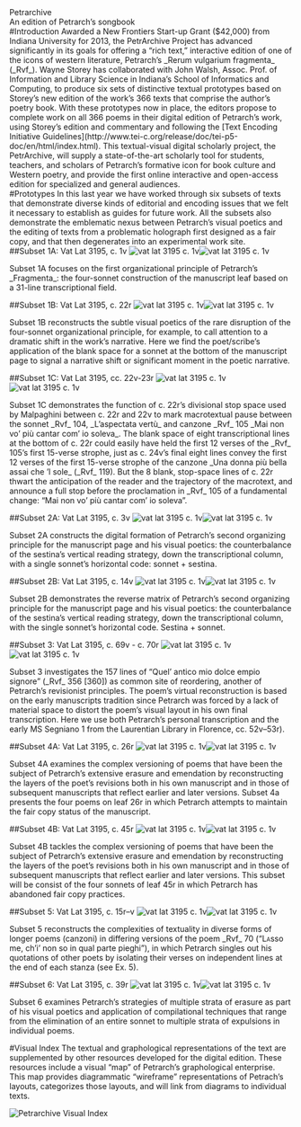 <div id="banner">
<div id="bannertitle">Petr<span class="archive">archive</span></div>
<div id="bannersubtitle">An edition of Petrarch’s songbook</div>
</div>
<div>
<section>
#Introduction
Awarded a New Frontiers Start-up Grant ($42,000) from Indiana University for 2013, the PetrArchive Project has advanced significantly in its goals for offering a “rich text,” interactive edition of one of the icons of western literature, Petrarch’s _Rerum vulgarium fragmenta_ (_Rvf_). Wayne Storey has collaborated with John Walsh, Assoc. Prof. of Information and Library Science in Indiana’s School of Informatics and Computing, to produce six sets of distinctive textual prototypes based on Storey’s new edition of the work’s 366 texts that comprise the author’s poetry book. With these prototypes now in place, the editors propose to complete work on all 366 poems in their digital edition of Petrarch’s work, using Storey’s edition and commentary and following the [Text Encoding Initiative Guidelines](http://www.tei-c.org/release/doc/tei-p5-doc/en/html/index.html). This textual-visual digital scholarly project, the PetrArchive, will supply a state-of-the-art scholarly tool for students, teachers, and scholars of Petrarch’s formative icon for book culture and Western poetry, and provide the first online interactive and open-access edition for specialized and general audiences. 
</section>
<section>
#Prototypes
In this last year we have worked through six subsets of texts that demonstrate diverse kinds of editorial and encoding issues that we felt it necessary to establish as guides for future work. All the subsets also demonstrate the emblematic nexus between Petrarch’s visual poetics and the editing of texts from a problematic holograph first designed as a fair copy, and that then degenerates into an experimental work site. 

<div class="subset">
##Subset 1A: Vat Lat 3195, c. 1v
<img class="subsetvis" src="images/rvf_001v_four_sonnets.jpg" alt="vat lat 3195 c. 1v"/><img class="subsetfacs" src="images/VAT-LAT3195-F-001v-small.jpg" alt="vat lat 3195 c. 1v"/><p>Subset 1A focuses on the first organizational principle of Petrarch’s _Fragmenta_: the four-sonnet construction of the manuscript leaf based on a 31-line transcriptional field.</p>
</div>

<div class="subset">
##Subset 1B: Vat Lat 3195, c. 22r 
<img class="subsetvis" src="images/rvf_001v_four_sonnets.jpg" alt="vat lat 3195 c. 1v"/><img class="subsetfacs" src="images/VAT-LAT3195-F-001v-small.jpg" alt="vat lat 3195 c. 1v"/><p>Subset 1B reconstructs the subtle visual poetics of the rare disruption of the four-sonnet organizational principle, for example, to call attention to a dramatic shift in the work’s narrative. Here we find the poet/scribe’s application of the blank space for a sonnet at the bottom of the manuscript page to signal a narrative shift or significant moment in the poetic narrative.
</p>
</div>

<div class="subset">
##Subset 1C: Vat Lat 3195, cc. 22v-23r
<img class="subsetvis" src="images/rvf_001v_four_sonnets.jpg" alt="vat lat 3195 c. 1v"/><img class="subsetfacs" src="images/VAT-LAT3195-F-001v-small.jpg" alt="vat lat 3195 c. 1v"/>
<p>Subset 1C demonstrates the function of c. 22r’s divisional stop space used by Malpaghini between c. 22r and 22v to mark macrotextual pause between the sonnet _Rvf_ 104, _L’aspectata vertù_ and canzone _Rvf_ 105 _Mai non vo’ più cantar com’ io soleva_. The blank space of eight transcriptional lines at the bottom of c. 22r could easily have held the first 12 verses of the _Rvf_ 105’s first 15-verse strophe, just as c. 24v’s final eight lines convey the first 12 verses of the first 15-verse strophe of the canzone _Una donna più bella assai che ’l sole_ (_Rvf_ 119). But the 8 blank, stop-space lines of c. 22r thwart the anticipation of the reader and the trajectory of the macrotext, and announce a full stop before the proclamation in _Rvf_ 105 of a fundamental change: “Mai non vo’ più cantar com’ io soleva”.</p>
</div>

<div class="subset">
##Subset 2A: Vat Lat 3195, c. 3v
<img class="subsetvis" src="images/rvf_001v_four_sonnets.jpg" alt="vat lat 3195 c. 1v"/><img class="subsetfacs" src="images/VAT-LAT3195-F-001v-small.jpg" alt="vat lat 3195 c. 1v"/><p>Subset 2A constructs the digital formation of Petrarch’s second organizing principle for the manuscript page and his visual poetics: the counterbalance of the sestina’s vertical reading strategy, down the transcriptional column, with a single sonnet’s horizontal code: sonnet + sestina.</p>
</div>

<div class="subset">
##Subset 2B: Vat Lat 3195, c. 14v
<img class="subsetvis" src="images/rvf_001v_four_sonnets.jpg" alt="vat lat 3195 c. 1v"/><img class="subsetfacs" src="images/VAT-LAT3195-F-001v-small.jpg" alt="vat lat 3195 c. 1v"/><p>Subset 2B demonstrates the reverse matrix of Petrarch’s second organizing principle for the manuscript page and his visual poetics: the counterbalance of the sestina’s vertical reading strategy, down the transcriptional column, with the single sonnet’s horizontal code. Sestina + sonnet.</p>
</div>

<div class="subset">
##Subset 3: Vat Lat 3195, c. 69v - c. 70r
<img class="subsetvis" src="images/rvf_001v_four_sonnets.jpg" alt="vat lat 3195 c. 1v"/><img class="subsetfacs" src="images/VAT-LAT3195-F-001v-small.jpg" alt="vat lat 3195 c. 1v"/><p>Subset 3 investigates the 157 lines of “Quel’ antico mio dolce empio signore” (_Rvf_ 356 [360]) as common site of reordering, another of Petrarch’s revisionist principles. The poem’s virtual reconstruction is based on the early manuscripts tradition since Petrarch was forced by a lack of material space to distort the poem’s visual layout in his own final transcription. Here we use both Petrarch’s personal transcription and the early MS Segniano 1 from the Laurentian Library in Florence, cc. 52v–53r). </p>
</div>

<div class="subset">
##Subset 4A: Vat Lat 3195, c. 26r
<img class="subsetvis" src="images/rvf_001v_four_sonnets.jpg" alt="vat lat 3195 c. 1v"/><img class="subsetfacs" src="images/VAT-LAT3195-F-001v-small.jpg" alt="vat lat 3195 c. 1v"/><p>Subset 4A examines the complex versioning of poems that have been the subject of Petrarch’s extensive erasure and emendation by reconstructing the layers of the poet’s revisions both in his own manuscript and in those of subsequent manuscripts that reflect earlier and later versions. Subset 4a presents the four poems on leaf 26r in which Petrarch attempts to maintain the fair copy status of the manuscript. </p>
</div>

<div class="subset">
##Subset 4B: Vat Lat 3195, c. 45r
<img class="subsetvis" src="images/rvf_001v_four_sonnets.jpg" alt="vat lat 3195 c. 1v"/><img class="subsetfacs" src="images/VAT-LAT3195-F-001v-small.jpg" alt="vat lat 3195 c. 1v"/><p>Subset 4B tackles the complex versioning of poems that have been the subject of Petrarch’s extensive erasure and emendation by reconstructing the layers of the poet’s revisions both in his own manuscript and in those of subsequent manuscripts that reflect earlier and later versions. This subset will be consist of the four sonnets of leaf 45r in which Petrarch has abandoned fair copy practices. </p>
</div>

<div class="subset">
##Subset 5: Vat Lat 3195, c. 15r–v
<img class="subsetvis" src="images/rvf_001v_four_sonnets.jpg" alt="vat lat 3195 c. 1v"/><img class="subsetfacs" src="images/VAT-LAT3195-F-001v-small.jpg" alt="vat lat 3195 c. 1v"/><p>Subset 5 reconstructs the complexities of textuality in diverse forms of longer poems (canzoni) in differing versions of the poem _Rvf_ 70 (“L<span style="font-variant:small-caps;">a</span>sso me, ch’i’ non so in qual parte pieghi”), in which Petrarch singles out his quotations of other poets by isolating their verses on independent lines at the end of each stanza (see Ex. 5). </p>
</div>

<div class="subset">
##Subset 6: Vat Lat 3195, c. 39r
<img class="subsetvis" src="images/rvf_001v_four_sonnets.jpg" alt="vat lat 3195 c. 1v"/><img class="subsetfacs" src="images/VAT-LAT3195-F-001v-small.jpg" alt="vat lat 3195 c. 1v"/><p>Subset 6 examines Petrarch’s strategies of multiple strata of erasure as part of his visual poetics and application of compilational techniques that range from the elimination of an entire sonnet to multiple strata of expulsions in individual poems.</p>
</div>
</section>
<section>
#Visual Index
The textual and graphological representations of the text are supplemented by other resources developed for the digital edition. These resources include a visual “map” of Petrarch’s graphological enterprise. This map provides diagrammatic “wireframe” representations of Petrach’s layouts, categorizes those layouts, and will link from diagrams to individual texts. 

[visindex]: images/Petrarchive__Visual_Index_to_Vat__lat__3195.jpg

![Petrarchive Visual Index][visindex]

</section>
</div>


